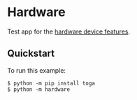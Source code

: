 # Hardware

Test app for the
[hardware device features](https://toga.beeware.org/en/stable/reference/api/hardware/index.html).

## Quickstart

To run this example:

```
$ python -m pip install toga
$ python -m hardware
```
